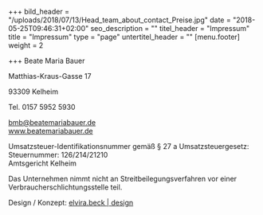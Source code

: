 +++
bild_header = "/uploads/2018/07/13/Head_team_about_contact_Preise.jpg"
date = "2018-05-25T09:46:31+02:00"
seo_description = ""
titel_header = "Impressum"
title = "Impressum"
type = "page"
untertitel_header = ""
[menu.footer]
weight = 2

+++
Beate Maria Bauer 

Matthias-Kraus-Gasse 17

93309 Kelheim

Tel. 0157 5952 5930

[bmb@beatemariabauer.de  
](mailto:bmb@beatemariabauer.de)www.beatemariabauer.de

Umsatzsteuer-Identifikationsnummer gemäß § 27 a Umsatzsteuergesetz:  
Steuernummer: 126/214/21210  
Amtsgericht Kelheim

Das Unternehmen nimmt nicht an Streitbeilegungsverfahren vor einer Verbraucherschlichtungsstelle teil.

Design / Konzept: [elvira.beck | design](http://elvirabeck-design.de)